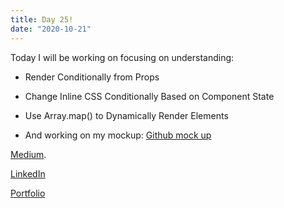 ```yaml
---
title: Day 25!
date: "2020-10-21"
---
```


Today I will be working on focusing on understanding: 


- Render Conditionally from Props
- Change Inline CSS Conditionally Based on Component State
- Use Array.map() to Dynamically Render Elements


- And working on my mockup:
[Github mock up](https://github.com/jokale/mock-up)




[Medium](https://medium.com/@kalemajoanna).

[LinkedIn](https://www.linkedin.com/in/joanna-e-kalema-a5a5b4136/)

[Portfolio](https://joannathedeveloper.netlify.app/)

